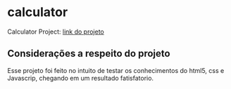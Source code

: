 # calculator
Calculator Project:
<a href="https://weslleyg2.github.io/calculator/calculator.html" target="_blank">link do projeto</a>
## Considerações a respeito do projeto

  Esse projeto foi feito no intuito de testar os conhecimentos do html5, css e Javascrip, chegando em um resultado fatisfatorio.

